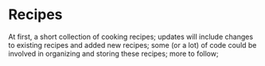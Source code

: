 # Recipes
At first, a short collection of cooking recipes;
updates will include changes to existing recipes and added new recipes;
some (or a lot) of code could be involved in organizing and storing these recipes;
more to follow;
